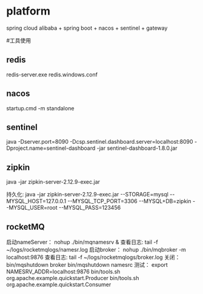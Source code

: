 # platform
spring cloud alibaba + spring boot + nacos + sentinel + gateway

#工具使用
## redis

redis-server.exe redis.windows.conf

## nacos

startup.cmd -m standalone

## sentinel

java -Dserver.port=8090 -Dcsp.sentinel.dashboard.server=localhost:8090 -Dproject.name=sentinel-dashboard -jar sentinel-dashboard-1.8.0.jar

## zipkin

java -jar zipkin-server-2.12.9-exec.jar

持久化: java -jar zipkin-server-2.12.9-exec.jar --STORAGE=mysql --MYSQL_HOST=127.0.0.1 --MYSQL_TCP_PORT=3306 --MYSQL+DB=zipkin --MYSQL_USER=root --MYSQL_PASS=123456

## rocketMQ

启动nameServer：
nohup ./bin/mqnamesrv &
查看日志:
tail -f ~/logs/rocketmqlogs/namesr.log
启动broker：
nohup ./bin/mqbroker -m localhost:9876
查看日志:
tail -f ~/logs/rocketmqlogs/broker.log
关闭：
bin/mqshutdown broker
bin/mqshutdown namesrc
测试：
export NAMESRV_ADDR=localhost:9876
bin/tools.sh org.apache.example.quickstart.Producer
bin/tools.sh org.apache.example.quickstart.Consumer